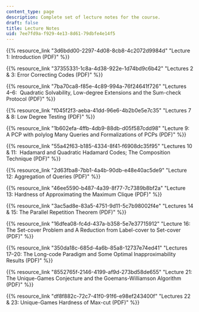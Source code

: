 ```yaml
---
content_type: page
description: Complete set of lecture notes for the course.
draft: false
title: Lecture Notes
uid: 7ee7fd9a-f929-4e13-8d61-79dbfe4e14f5
---
```

{{% resource_link "3d6bdd00-2297-4d08-8cb8-4c2072d9984d" "Lecture 1: Introduction (PDF)" %}}

{{% resource_link "37355331-1c8a-4d38-922e-1d74bd9c6b42" "Lectures 2 & 3: Error Correcting Codes (PDF)" %}}

{{% resource_link "7ba70ca8-f85e-4c89-994a-76f24641f726" "Lectures 4–6:  Quadratic Solvability, Low-degree Extensions and the Sum-check Protocol (PDF)" %}}

{{% resource_link "f045f2f3-aeba-41dd-96e6-4b2b0e5e7c35" "Lectures 7 & 8: Low Degree Testing (PDF)" %}}

{{% resource_link "1b602efa-4ffb-4db9-88db-d05f587cdd98" "Lecture 9: A PCP with polylog Many Queries and Formalizations of PCPs (PDF)" %}} 

{{% resource_link "55a42f63-b185-4334-8f41-f6908dc35f95" "Lectures 10 & 11:  Hadamard and Quadratic Hadamard Codes; The Composition Technique (PDF)" %}}

{{% resource_link "2d63fba8-7bb1-4a4b-90db-e48e40ac5de9" "Lecture 12: Aggregation of Queries (PDF)" %}}

{{% resource_link "46ee5590-b487-4a39-8f77-7c7389b8bf2a" "Lecture 13: Hardness of Approximating the Maximum Clique (PDF)" %}}

{{% resource_link "3ac5ad8e-83a5-4751-9d11-5c7b98002f4e" "Lectures 14 & 15: The Parallel Repetition Theorem (PDF)" %}}

{{% resource_link "16dfea08-fc4d-437a-b358-5e7e37715912" "Lecture 16: The Set-cover Problem and A Reduction from Label-cover to Set-cover (PDF)" %}}

{{% resource_link "350da18c-685d-4a6b-85a8-12737e74ed41" "Lectures 17–20: The Long-code Paradigm and Some Optimal Inapproximability Results (PDF)" %}}

{{% resource_link "8552765f-2146-4199-af9d-273bd58de655" "Lecture 21: The Unique-Games Conjecture and the Goemans-Williamson Algorithm (PDF)" %}}

{{% resource_link "df8f882c-72c7-41f0-91f6-e98ef243400f" "Lectures 22 & 23: Unique-Games Hardness of Max-cut (PDF)" %}}
